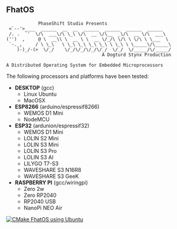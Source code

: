 __FhatOS__
--


```
            PhaseShift Studio Presents
 <`--'>____  ______  __  __  ______  ______  ______  ______
 /. .  `'  \/\  ___\/\ \_\ \/\  __ \/\__  _\/\  __ \/\  ___\
('')  ,     @ \  __\\ \  __ \ \  __ \/_/\ \/\ \ \/\ \ \___  \
 `-._,     / \ \_\   \ \_\ \_\ \_\ \_\ \ \_\ \ \_____\/\_____\
    )-)_/-(>  \/_/    \/_/\/_/\/_/\/_/  \/_/  \/_____/\/_____/
                                    A Dogturd Stynx Production

A Distributed Operating System for Embedded Microprocessors
```

The following processors and platforms have been tested:

- **DESKTOP** (gcc)
  - Linux Ubuntu
  - MacOSX
- **ESP8266** (arduino/espressif8266)
  - WEMOS D1 Mini
  - NodeMCU
- **ESP32** (ardunion/espressif32)
  - WEMOS D1 Mini
  - LOLIN S2 Mini
  - LOLIN S3 Mini
  - LOLIN S3 Pro
  - LOLIN S3 AI
  - LILYGO T7-S3
  - WAVESHARE S3 N16R8
  - WAVESHARE S3 GeeK
- **RASPBERRY PI** (gcc/wiringpi)
  - Zero 2w
  - Zero RP2040
  - RP2040 USB
  - NanoPi NEO Air

[![CMake FhatOS using Ubuntu](https://github.com/phaseshift-studio/fhatos/actions/workflows/cmake-single-platform.yml/badge.svg)](https://github.com/phaseshift-studio/fhatos/actions/workflows/cmake-single-platform.yml)
